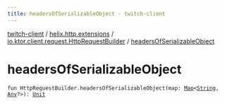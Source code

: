 ```yaml
---
title: headersOfSerializableObject - twitch-client
---
```


[twitch-client](../../index.html) / [helix.http.extensions](../index.html) / [io.ktor.client.request.HttpRequestBuilder](index.html) / [headersOfSerializableObject](./headers-of-serializable-object.html)

# headersOfSerializableObject

`fun HttpRequestBuilder.headersOfSerializableObject(map: `[`Map`](https://kotlinlang.org/api/latest/jvm/stdlib/kotlin.collections/-map/index.html)`<`[`String`](https://kotlinlang.org/api/latest/jvm/stdlib/kotlin/-string/index.html)`, `[`Any`](https://kotlinlang.org/api/latest/jvm/stdlib/kotlin/-any/index.html)`?>): `[`Unit`](https://kotlinlang.org/api/latest/jvm/stdlib/kotlin/-unit/index.html)